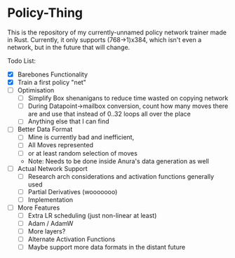 # Policy-Thing

This is the repository of my currently-unnamed policy network trainer made in Rust. Currently, it only supports (768->1)x384, which isn't even a network, but in the future that will change.

Todo List:
- [x] Barebones Functionality
- [x] Train a first policy "net"
- [ ] Optimisation
    - [ ] Simplify Box<T> shenanigans to reduce time wasted on copying network
    - [ ] During Datapoint->mailbox conversion, count how many moves there are and use that instead of 0..32 loops all over the place
    - [ ] Anything else that I can find
- [ ] Better Data Format
    - [ ] Mine is currently bad and inefficient,
    - [ ] All Moves represented
    - [ ] or at least random selection of moves
    - Note: Needs to be done inside Anura's data generation as well
- [ ] Actual Network Support
    - [ ] Research arch considerations and activation functions generally used
    - [ ] Partial Derivatives (wooooooo)
    - [ ] Implementation
- [ ] More Features
    - [ ] Extra LR scheduling (just non-linear at least)
    - [ ] Adam / AdamW
    - [ ] More layers?
    - [ ] Alternate Activation Functions
    - [ ] Maybe support more data formats in the distant future
